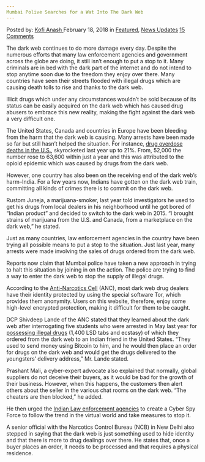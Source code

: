```yaml
---
Mumbai Polive Searches for a Wat Into The Dark Web
---
```

<article class="post-listing post-24854 post type-post status-publish format-standard has-post-thumbnail hentry category-deepdot-news category-news-updates tag-dark tag-mumbai tag-polive tag-searches tag-wat tag-web">
<div class="post-inner">
<p class="post-meta">
<span>Posted by: <a href="https://www.deepdotweb.com/author/kofi/" title="">Kofi Anash </a></span>
<span>February 18, 2018</span>
<span>in <a href="https://www.deepdotweb.com/category/deepdot-news/" rel="category tag">Featured</a>, <a href="https://www.deepdotweb.com/category/news-updates/" rel="category tag">News Updates</a></span>
<span><a href="https://www.deepdotweb.com/2018/02/18/mumbai-polive-searches-wat-dark-web/#comments">15 Comments</a></span>
</p>
<div class="clear"></div>
<div class="entry">
<p>The dark web continues to do more damage every day. Despite the numerous efforts that many law enforcement agencies and government across the globe are doing, it still isn’t enough to put a stop to it. Many criminals are in bed with the dark part of the internet and do not intend to stop anytime soon due to the freedom they enjoy over there. Many countries have seen their streets flooded with illegal drugs which are causing death tolls to rise and thanks to the dark web.</p>
<p>Illicit drugs which under any circumstances wouldn’t be sold because of its status can be easily acquired on the dark web which has caused drug abusers to embrace this new reality, making the fight against the dark web a very difficult one.</p>
<p>The United States, Canada and countries in Europe have been bleeding from the harm that the dark web is causing. Many arrests have been made so far but still hasn’t helped the situation. For instance, <a href="https://www.deepdotweb.com/2017/12/06/28-overdose-death-linked-darknet-drug-ring-utah/">drug overdose deaths in the U.S.</a>, skyrocketed last year up to 21%. From, 52,000 the number rose to 63,600 within just a year and this was attributed to the opioid epidemic which was caused by drugs from the dark web.</p>
<p>However, one country has also been on the receiving end of the dark web’s harm&#8211;India. For a few years now, Indians have gotten on the dark web train, committing all kinds of crimes there is to commit on the dark web.</p>
<p>Rustom Juneja, a marijuana-smoker, last year told investigators he used to get his drugs from local dealers in his neighborhood until he got bored of “Indian product” and decided to switch to the dark web in 2015. “I brought strains of marijuana from the U.S. and Canada, from a marketplace on the dark web,” he stated.</p>
<p>Just as many countries, law enforcement agencies in the country have been trying all possible means to put a stop to the situation. Just last year, many arrests were made involving the sales of drugs ordered from the dark web.</p>
<p>Reports now claim that Mumbai police have taken a new approach in trying to halt this situation by joining in on the action. The police are trying to find a way to enter the dark web to stop the supply of illegal drugs.</p>
<p><a id="post-24854-_gjdgxs"></a> According to the <a href="https://www.hindustantimes.com/mumbai-news/mumbai-police-hunt-for-a-way-to-enter-the-dark-web-of-drug-suppliers/story-X3PFvM4yXJkLoy8UbZOpuM.html">Anti-Narcotics Cell</a> (ANC), most dark web drug dealers have their identity protected by using the special software Tor, which provides them anonymity. Users on this website, therefore, enjoy some high-level encrypted protection, making it difficult for them to be caught.</p>
<p>DCP Shivdeep Lande of the ANC stated that they learned about the dark web after interrogating five students who were arrested in May last year for <a href="https://www.deepdotweb.com/2017/07/19/police-arrest-three-men-seize-bunch-narcotics-trafficked-darknet/">possessing illegal drugs</a> (1,400 LSD tabs and ecstasy) of which they ordered from the dark web to an Indian friend in the United States. “They used to send money using Bitcoin to him, and he would then place an order for drugs on the dark web and would get the drugs delivered to the youngsters’ delivery address,” Mr. Lande stated.</p>
<p>Prashant Mali, a cyber-expert advocate also explained that normally, global suppliers do not deceive their buyers, as it would be bad for the growth of their business. However, when this happens, the customers then alert others about the seller in the various chat rooms on the dark web. “The cheaters are then blocked,” he added.</p>
<p>He then urged the <a href="https://www.deepdotweb.com/2017/04/27/indian-drug-enforcement-officer-caught-stealing-bitcoins/">Indian Law enforcement agencies</a> to create a Cyber Spy Force to follow the trend in the virtual world and take measures to stop it.</p>
<p>A senior official with the Narcotics Control Bureau (NCB) in New Delhi also stepped in saying that the dark web is just something used to hide identity and that there is more to drug dealings over there. He states that, once a buyer places an order, it needs to be processed and that requires a physical residence.</p>
</div>
<span style="display:none"><a href="https://www.deepdotweb.com/tag/dark/" rel="tag">dark</a> <a href="https://www.deepdotweb.com/tag/mumbai/" rel="tag">mumbai</a> <a href="https://www.deepdotweb.com/tag/polive/" rel="tag">polive</a> <a href="https://www.deepdotweb.com/tag/searches/" rel="tag">searches</a> <a href="https://www.deepdotweb.com/tag/wat/" rel="tag">wat</a> <a href="https://www.deepdotweb.com/tag/web/" rel="tag">web</a></span> <span style="display:none" class="updated">2018-02-18</span>
<div style="display:none" class="vcard author" itemprop="author" itemscope itemtype="http://schema.org/Person"><strong class="fn" itemprop="name"><a href="https://www.deepdotweb.com/author/kofi/" title="Posts by Kofi Anash" rel="author">Kofi Anash</a></strong></div>
</div>
</article>

